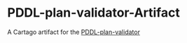 # PDDL-plan-validator-Artifact
A Cartago artifact for the [PDDL-plan-validator](https://github.com/smart-pucrs/PDDL-plan-validator)
